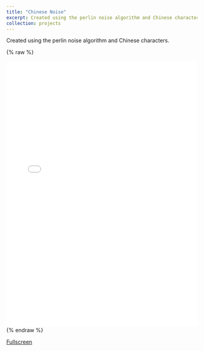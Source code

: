 ```yaml
---
title: "Chinese Noise"
excerpt: Created using the perlin noise algorithm and Chinese characters.
collection: projects
---
```


Created using the perlin noise algorithm and Chinese characters.

{% raw %}
<div class="full-height">
<iframe src="/projects/chinese-noise/index.html" width="100%" height="700" frameborder="0"></iframe>
</div>
{% endraw %}

[Fullscreen](/projects/chinese-noise/index)
